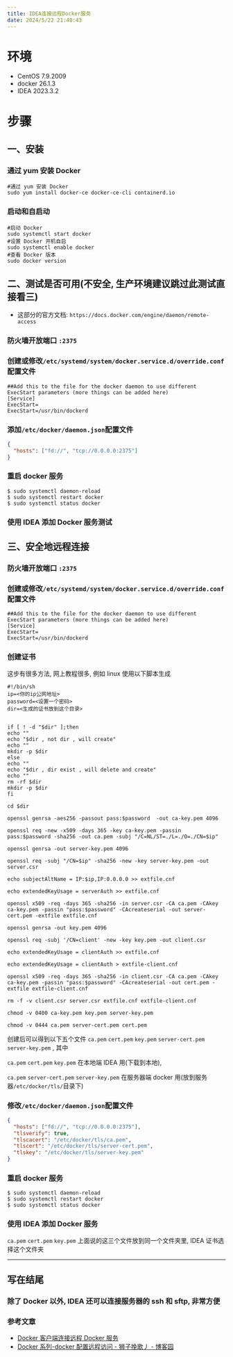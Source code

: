 ```yaml
---
title: IDEA连接远程Docker服务
date: 2024/5/22 21:40:43
---
```


# 环境

- CentOS 7.9.2009
- docker 26.1.3
- IDEA 2023.3.2

# 步骤

## 一、安装

### 通过 yum 安装 Docker

```shell
#通过 yum 安装 Docker
sudo yum install docker-ce docker-ce-cli containerd.io
```

### 启动和自启动

```shell
#启动 Docker
sudo systemctl start docker
#设置 Docker 开机自启
sudo systemctl enable docker
#查看 Docker 版本
sudo docker version
```

## 二、测试是否可用(不安全, 生产环境建议跳过此测试直接看三)
- 这部分的官方文档: `https://docs.docker.com/engine/daemon/remote-access`

### 防火墙开放端口 `:2375`

### 创建或修改`/etc/systemd/system/docker.service.d/override.conf`配置文件

```
##Add this to the file for the docker daemon to use different ExecStart parameters (more things can be added here)
[Service]
ExecStart=
ExecStart=/usr/bin/dockerd
```

### 添加`/etc/docker/daemon.json`配置文件

```json
{
  "hosts": ["fd://", "tcp://0.0.0.0:2375"]
}
```

### 重启 docker 服务

```shell
$ sudo systemctl daemon-reload
$ sudo systemctl restart docker
$ sudo systemctl status docker
```

### 使用 IDEA 添加 Docker 服务测试

## 三、安全地远程连接

### 防火墙开放端口 `:2375`

### 创建或修改`/etc/systemd/system/docker.service.d/override.conf`配置文件

```
##Add this to the file for the docker daemon to use different ExecStart parameters (more things can be added here)
[Service]
ExecStart=
ExecStart=/usr/bin/dockerd
```

### 创建证书

这步有很多方法, 网上教程很多, 例如 linux 使用以下脚本生成

```shell
#!/bin/sh
ip=<你的ip公网地址>
password=<设置一个密码>
dir=<生成的证书放到这个目录>


if [ ! -d "$dir" ];then
echo ""
echo "$dir , not dir , will create"
echo ""
mkdir -p $dir
else
echo ""
echo "$dir , dir exist , will delete and create"
echo ""
rm -rf $dir
mkdir -p $dir
fi

cd $dir

openssl genrsa -aes256 -passout pass:$password  -out ca-key.pem 4096

openssl req -new -x509 -days 365 -key ca-key.pem -passin pass:$password -sha256 -out ca.pem -subj "/C=NL/ST=./L=./O=./CN=$ip"

openssl genrsa -out server-key.pem 4096

openssl req -subj "/CN=$ip" -sha256 -new -key server-key.pem -out server.csr

echo subjectAltName = IP:$ip,IP:0.0.0.0 >> extfile.cnf

echo extendedKeyUsage = serverAuth >> extfile.cnf

openssl x509 -req -days 365 -sha256 -in server.csr -CA ca.pem -CAkey ca-key.pem -passin "pass:$password" -CAcreateserial -out server-cert.pem -extfile extfile.cnf

openssl genrsa -out key.pem 4096

openssl req -subj '/CN=client' -new -key key.pem -out client.csr

echo extendedKeyUsage = clientAuth >> extfile.cnf

echo extendedKeyUsage = clientAuth > extfile-client.cnf

openssl x509 -req -days 365 -sha256 -in client.csr -CA ca.pem -CAkey ca-key.pem -passin "pass:$password" -CAcreateserial -out cert.pem -extfile extfile-client.cnf

rm -f -v client.csr server.csr extfile.cnf extfile-client.cnf

chmod -v 0400 ca-key.pem key.pem server-key.pem

chmod -v 0444 ca.pem server-cert.pem cert.pem

```

创建后可以得到以下五个文件
`ca.pem`
`cert.pem`
`key.pem`
`server-cert.pem`
`server-key.pem`
, 其中

`ca.pem`
`cert.pem`
`key.pem`
在本地端 IDEA 用(下载到本地),

`ca.pem`
`server-cert.pem`
`server-key.pem`
在服务器端 docker 用(放到服务器`/etc/docker/tls/`目录下)

### 修改`/etc/docker/daemon.json`配置文件

```json
{
  "hosts": ["fd://", "tcp://0.0.0.0:2375"],
  "tlsverify": true,
  "tlscacert": "/etc/docker/tls/ca.pem",
  "tlscert": "/etc/docker/tls/server-cert.pem",
  "tlskey": "/etc/docker/tls/server-key.pem"
}
```

### 重启 docker 服务

```shell
$ sudo systemctl daemon-reload
$ sudo systemctl restart docker
$ sudo systemctl status docker
```

### 使用 IDEA 添加 Docker 服务

`ca.pem`
`cert.pem`
`key.pem`
上面说的这三个文件放到同一个文件夹里, IDEA 证书选择这个文件夹

---

## 写在结尾

### 除了 Docker 以外, IDEA 还可以连接服务器的 ssh 和 sftp, 非常方便

### 参考文章

- [Docker 客户端连接远程 Docker 服务](https://zhuanlan.zhihu.com/p/94224305)
- [Docker 系列-docker 配置远程访问 - 狮子挽歌丿 - 博客园](https://www.cnblogs.com/mrxccc/p/16504718.html)
